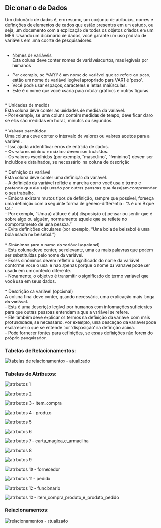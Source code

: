 ## Dicionario de Dados

Um dicionário de dados é, em resumo, um conjunto de atributos, nomes e definições de elementos de dados que estão presentes em um estudo, ou seja, um documento com a explicação de todos os objetos criados em um MER. Usando um dicionário de dados, você garante um uso padrão de variáveis ​​em uma coorte de pesquisadores. <br>
<br>
* Nomes de variáveis <br>
Esta coluna deve conter nomes de variáveis ​​curtos, mas legíveis por humanos <br>
- Por exemplo, se ‘VAR1’ é um nome de variável que se refere ao peso, então um nome de variável legível apropriado para VAR1 é ‘peso’. <br>
- Você pode usar espaços, caracteres e letras maiúsculas. <br>
- Este é o nome que você usaria para rotular gráficos e outras figuras. <br>
<br>
* Unidades de medida <br>
Esta coluna deve conter as unidades de medida da variável. <br>
- Por exemplo, se uma coluna contém medidas de tempo, deve ficar claro se elas são medidas em horas, minutos ou segundos. <br>
<br>
* Valores permitidos <br>
Uma coluna deve conter o intervalo de valores ou valores aceitos para a variável. <br>
- Isso ajuda a identificar erros de entrada de dados. <br>
- Os valores mínimo e máximo devem ser incluídos. <br>
- Os valores escolhidos (por exemplo, “masculino”, “feminino”) devem ser incluídos e detalhados, se necessário, na coluna de descrição <br>
<br>
* Definição da variável <br>
Esta coluna deve conter uma definição da variável. <br>
- A definição da variável reflete a maneira como você usa o termo e pretende que ele seja usado por outras pessoas que desejam compreender o seu trabalho. <br>
- Embora existam muitos tipos de definição, sempre que possível, forneça uma definição com a seguinte forma de gênero-differentia : “A é um B que Cs.” <br>
- Por exemplo, “Uma a) atitude é ab) disposição c) pensar ou sentir que é sobre algo ou alguém, normalmente aquele que se reflete no comportamento de uma pessoa.” <br>
- Evite definições circulares (por exemplo, “Uma bola de beisebol é uma bola usada no beisebol.”) <br>
<br>
* Sinônimos para o nome da variável (opcional) <br>
- Esta coluna deve conter, se relevante, uma ou mais palavras que podem ser substituídas pelo nome da variável. <br>
- Esses sinônimos devem refletir o significado do nome da variável conforme você o usa, e não apenas porque o nome da variável pode ser usado em um contexto diferente. <br>
- Novamente, o objetivo é transmitir o significado do termo variável que você usa em seus dados. <br>
<br>
* Descrição da variável (opcional) <br>
A coluna final deve conter, quando necessário, uma explicação mais longa da variável. <br>
- Esta é uma descrição legível por humanos com informações suficientes para que outras pessoas entendam a que a variável se refere. <br>
- Ele também deve explicar os termos na definição da variável com mais profundidade, se necessário. Por exemplo, uma descrição da variável pode esclarecer o que se entende por ‘disposição’ na definição acima. <br>
- Pode fornecer fontes para definições, se essas definições não forem do próprio pesquisador. <br>


### Tabelas de Relacionamentos:

![tabelas de relacionamentos - atualizado](https://user-images.githubusercontent.com/77638452/143967913-e104ffc9-4a09-48ed-94a1-fdf3289b5f3c.jpg)



### Tabelas de Atributos:

![atributos 1](https://user-images.githubusercontent.com/77638452/143907454-da1e4d9c-cedb-42d8-ab5b-5b4220014e4e.jpg)

![atributos 2](https://user-images.githubusercontent.com/77638452/143907490-7514ebf8-162a-4a85-9f4a-2d7fa11492fc.jpg)

![atributos 3 - item_compra](https://user-images.githubusercontent.com/77638452/143967950-5c334191-2ac5-41c3-b624-0ce1f5be57d8.jpg)

![atributos 4 - produto](https://user-images.githubusercontent.com/77638452/143968002-f7f275cb-f9f7-4ad0-8407-1264343aee2d.jpg)

![atributos 5](https://user-images.githubusercontent.com/77638452/143907542-a999cecf-e0f2-4a10-a79b-5da4f7a681be.jpg)

![atributos 6](https://user-images.githubusercontent.com/77638452/143907580-18ae0f14-a0d8-4f66-978c-b83411d731cd.jpg)

![atributos 7 - carta_magica_e_armadilha](https://user-images.githubusercontent.com/77638452/143968027-f8a0d422-5ed5-4425-8488-018628ca074c.jpg)

![atributos 8](https://user-images.githubusercontent.com/77638452/143907623-0cc6fac2-81a5-4f93-b45e-67e02a67e4bb.jpg)

![atributos 9](https://user-images.githubusercontent.com/77638452/143907648-0b2f59ac-659a-42f7-a347-9d64de478047.jpg)

![atributos 10 - fornecedor](https://user-images.githubusercontent.com/77638452/143968068-3b0f48cc-c710-499b-af91-4c08d711740f.jpg)

![atributos 11 - pedido](https://user-images.githubusercontent.com/77638452/143968084-646b7335-ccf9-4497-b02a-2514fb31eb99.jpg)

![atributos 12 - funcionario](https://user-images.githubusercontent.com/77638452/143968094-b2bc4105-5e47-43bc-8fa2-f2e811386596.jpg)

![atributos 13 - item_compra_produto_e_produto_pedido](https://user-images.githubusercontent.com/77638452/143968106-184852ec-45c4-4a7d-8e70-7318612974c5.jpg)


### Relacionamentos:

![relacionamentos - atualizado](https://user-images.githubusercontent.com/77638452/143968134-99d00cb3-0b32-4883-bc21-bae124114367.jpg)



